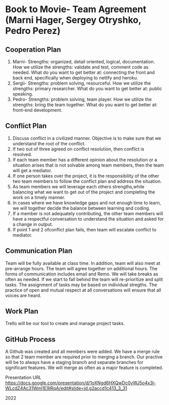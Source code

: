 # Book to Movie- Team Agreement (Marni Hager, Sergey Otryshko, Pedro Perez)

## Cooperation Plan
1. Marni- Strengths: organized, detail oriented, logical, documentation. How we utilize the strengths: validate and test, comment code as needed. What do you want to get better at: connecting the front and back end, specifically when deploying to netlify and heroku.
2. Sergii- Strengths: problem solving, resourceful.  How we utilize the strengths: primary researcher.  What do you want to get better at: public speaking.
3. Pedro- Strengths: problem solving, team player. How we utilize the strengths: bring the team together. What do you want to get better at: front-end development.

## Conflict Plan
1. Discuss conflict in a civilized manner.  Objective is to make sure that we understand the root of the conflict.
2. If two out of three agreed on conflict resolution, then conflict is resolved.
3. If each team member has a different opinion about the resolution or a situation arises that is not solvable among team members, then the team will get a mediator.
4. If one person takes over the project, it is the responsibility of the other two team members to follow the conflict plan and address the situation. 
5. As team members we will leverage each others strengths,while balancing what we want to get out of the project and completing the work on a timely manner.
6. In cases where we have knowledge gaps and not enough time to learn, we will together decide the balance between learning and coding.
7. If a member is not adequately contributing, the other team members will have a respectful conversation to understand the situation and asked for a change in output.
8. If point 1 and 2 ofconflict plan fails, then team will escalate conflict to mediator.

## Communication Plan
Team will be fully available at class time.  In addition, team will also meet at pre-arrange hours.  The team will agree together on additional hours. The forms of communication includes email and Remo. We will take breaks as often as needed. If we start to fall behind the team will re-prioritize and split tasks.  The assignment of tasks may be based on individual stregths. The practice of open and mutual respect at all conversations will ensure that all voices are heard.

## Work Plan
Trello will be our tool to create and manage project tasks.

## GitHub Process
A Github was created and all members were added.  We have a merge rule so that 2 team member are required prior to merging a branch. Our practive will be to always have a staging branch and separate branches for significant features.  We will merge as often as a major feature is completed.

Presentation URL
https://docs.google.com/presentation/d/1oXNgd6HXQwDc0yWJ5o4x3j-WLcdZ4Ac31Wml1E9lRqA/edit#slide=id.g2accd1c413_3_31


2022